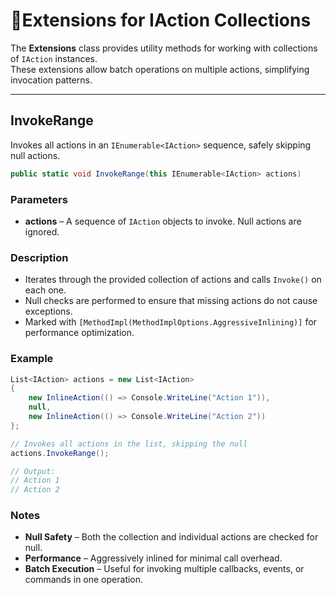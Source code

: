 # 🧩Extensions for IAction Collections

The **Extensions** class provides utility methods for working with collections of `IAction` instances.  
These extensions allow batch operations on multiple actions, simplifying invocation patterns.

---

## InvokeRange

Invokes all actions in an `IEnumerable<IAction>` sequence, safely skipping null actions.

```csharp
public static void InvokeRange(this IEnumerable<IAction> actions)
```

### Parameters
- **actions** – A sequence of `IAction` objects to invoke. Null actions are ignored.

### Description
- Iterates through the provided collection of actions and calls `Invoke()` on each one.
- Null checks are performed to ensure that missing actions do not cause exceptions.
- Marked with `[MethodImpl(MethodImplOptions.AggressiveInlining)]` for performance optimization.

### Example
```csharp
List<IAction> actions = new List<IAction>
{
    new InlineAction(() => Console.WriteLine("Action 1")),
    null,
    new InlineAction(() => Console.WriteLine("Action 2"))
};

// Invokes all actions in the list, skipping the null
actions.InvokeRange();

// Output:
// Action 1
// Action 2
```
### Notes
- **Null Safety** – Both the collection and individual actions are checked for null.
- **Performance** – Aggressively inlined for minimal call overhead.
- **Batch Execution** – Useful for invoking multiple callbacks, events, or commands in one operation.